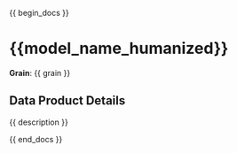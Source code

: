 {{ begin_docs }}
# {{model_name_humanized}}

**Grain**: {{ grain }}

## Data Product Details

{{ description }}

{{ end_docs }}
